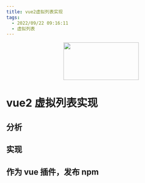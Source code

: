 ```yaml
---
title: vue2虚拟列表实现
tags:
  - 2022/09/22 09:16:11
  - 虚拟列表
---
```


<center>
  <img  style='width:200px;height:100px' src='https://zfh-nanjing-bucket.oss-cn-nanjing.aliyuncs.com/blog-images/VListLogo.PNG'/>
</center>

# vue2 虚拟列表实现

## 分析

## 实现

## 作为 vue 插件，发布 npm
